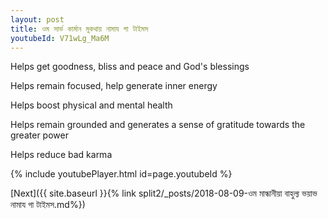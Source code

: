 ```yaml
---
layout: post
title: ওম সার্ভ কার্মান মুকথায় নামায গা টাইমস
youtubeId: V71wLg_Ma6M
---
```

 
 
Helps get goodness, bliss and peace and God's blessings
 
Helps remain focused, help generate inner energy 
 
Helps boost physical and mental health 
 
Helps remain grounded and generates a sense of gratitude towards the greater power 
 
Helps reduce bad karma
 
 
 
 


{% include youtubePlayer.html id=page.youtubeId %}
 
[Next]({{ site.baseurl }}{% link  split2/_posts/2018-08-09-ওম মান্ধানীয়া বাহুল্য ভয়াভ নামায গা টাইমস.md%})
 
